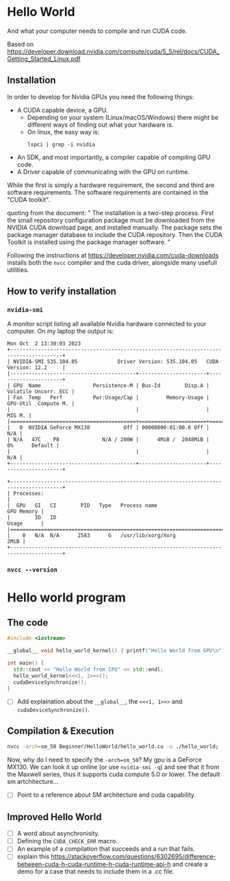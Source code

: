 # Hello World
And what your computer needs to compile and run CUDA code.


Based on https://developer.download.nvidia.com/compute/cuda/5_5/rel/docs/CUDA_Getting_Started_Linux.pdf
## Installation
In order to develop for Nvidia GPUs you need the following things:
- A CUDA capable device, a GPU. 
  - Depending on your system (Linux/macOS/Windows) there might be different ways of finding out what your hardware is.
  - On linux, the easy way is:
    ```
    lspci | grep -i nvidia
    ``` 
- An SDK, and most importantly, a compiler capable of compiling GPU code.
- A Driver capable of communicating with the GPU on runtime.
 

While the first is simply a hardware requirement, the second and third are software requirements. The software requirements are contained in the "CUDA toolkit". 


quoting from the document:
"
The installation is a two-step process. First the small repository configuration package must be downloaded from the NVIDIA CUDA download page, and installed manually. The package sets the package manager database to include the CUDA repository. Then the CUDA Toolkit is installed using the package manager software.
"

Following the instructions at https://developer.nvidia.com/cuda-downloads installs both the `nvcc` compiler and the cuda driver, alongside many usefull utilities. 

## How to verify installation

### `nvidia-smi`
A monitor script listing all available Nvidia hardware connected to your computer. On my laptop the output is:

```
Mon Oct  2 13:30:03 2023       
+---------------------------------------------------------------------------------------+
| NVIDIA-SMI 535.104.05             Driver Version: 535.104.05   CUDA Version: 12.2     |
|-----------------------------------------+----------------------+----------------------+
| GPU  Name                 Persistence-M | Bus-Id        Disp.A | Volatile Uncorr. ECC |
| Fan  Temp   Perf          Pwr:Usage/Cap |         Memory-Usage | GPU-Util  Compute M. |
|                                         |                      |               MIG M. |
|=========================================+======================+======================|
|   0  NVIDIA GeForce MX130           Off | 00000000:01:00.0 Off |                  N/A |
| N/A   47C    P8              N/A / 200W |      4MiB /  2048MiB |      0%      Default |
|                                         |                      |                  N/A |
+-----------------------------------------+----------------------+----------------------+
                                                                                         
+---------------------------------------------------------------------------------------+
| Processes:                                                                            |
|  GPU   GI   CI        PID   Type   Process name                            GPU Memory |
|        ID   ID                                                             Usage      |
|=======================================================================================|
|    0   N/A  N/A      2583      G   /usr/lib/xorg/Xorg                            2MiB |
+---------------------------------------------------------------------------------------+
```

### `nvcc --version`

# Hello world program

## The code
```cpp
#include <iostream>

__global__ void hello_world_kernel() { printf("Hello World from GPU\n"); }

int main() {
  std::cout << "Hello World from CPU" << std::endl;
  hello_world_kernel<<<1, 1>>>();
  cudaDeviceSynchronize();
}
```

- [ ] Add explaination about the `__global__`, the  `<<<1, 1>>>` and `cudaDeviceSynchronize()`.
## Compilation & Execution

```bash
nvcc -arch=sm_50 Beginner/HelloWorld/hello_world.cu -o ./hello_world; ./hello_world 
```

Now, why do I need to specify the `-arch=sm_50`?
My gpu is a GeForce MX130. We can look it up online (or use `nvidia-smi -q`) and see that it from the Maxwell series, thus it supports cuda compute 5.0 or lower. The default sm artchitecture...
- [ ] Point to a reference about SM architecture and cuda capability. 

## Improved Hello World
- [ ] A word about asynchronisity.
- [ ] Defining the `CUDA_CHECK_ERR` macro.
- [ ] An example of a compilation that succeeds and a run that fails.
- [ ] explain this https://stackoverflow.com/questions/6302695/difference-between-cuda-h-cuda-runtime-h-cuda-runtime-api-h and create a demo for a case that needs to include them in a .cc file. 